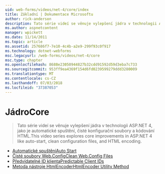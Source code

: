 ```yaml
---
uid: web-forms/videos/net-4/core/index
title: Základní | Dokumentace Microsoftu
author: rick-anderson
description: Tato série videí se věnuje vylepšení jádra v technologii ASP.NET 4, jako je automatické spuštění, čisté konfigurační soubory a kódování HTML.
ms.author: aspnetcontent
manager: wpickett
ms.date: 11/14/2011
ms.topic: article
ms.assetid: 257686f7-7e10-4c4b-a2e9-299f93c0f917
ms.technology: dotnet-webforms
msc.legacyurl: /web-forms/videos/net-4/core
msc.type: chapter
ms.openlocfilehash: 8688e23050944827b32cdd91592d59d3eba7c733
ms.sourcegitcommit: 953ff9ea4369f154d6fd0239599279ddd3280009
ms.translationtype: MT
ms.contentlocale: cs-CZ
ms.lasthandoff: 07/03/2018
ms.locfileid: "37387053"
---
```

<a name="core"></a><span data-ttu-id="5577b-103">Jádro</span><span class="sxs-lookup"><span data-stu-id="5577b-103">Core</span></span>
====================
> <span data-ttu-id="5577b-104">Tato série videí se věnuje vylepšení jádra v technologii ASP.NET 4, jako je automatické spuštění, čisté konfigurační soubory a kódování HTML.</span><span class="sxs-lookup"><span data-stu-id="5577b-104">This video series explores core improvements in ASP.NET 4 like auto-start, clean configuration files, and HTML encoding.</span></span>


- [<span data-ttu-id="5577b-105">Automatické spuštění</span><span class="sxs-lookup"><span data-stu-id="5577b-105">Auto Start</span></span>](aspnet-4-quick-hit-auto-start.md)
- [<span data-ttu-id="5577b-106">Čisté soubory Web.Config</span><span class="sxs-lookup"><span data-stu-id="5577b-106">Clean Web.Config Files</span></span>](aspnet-4-quick-hit-clean-webconfig-files.md)
- [<span data-ttu-id="5577b-107">Předvídatelné ID klienta</span><span class="sxs-lookup"><span data-stu-id="5577b-107">Predictable Client IDs</span></span>](aspnet-4-quick-hit-predictable-client-ids.md)
- [<span data-ttu-id="5577b-108">Metoda nástroje HtmlEncoder</span><span class="sxs-lookup"><span data-stu-id="5577b-108">HtmlEncoder Utility Method</span></span>](aspnet-4-quick-hit-the-htmlencoder-utility-method.md)
